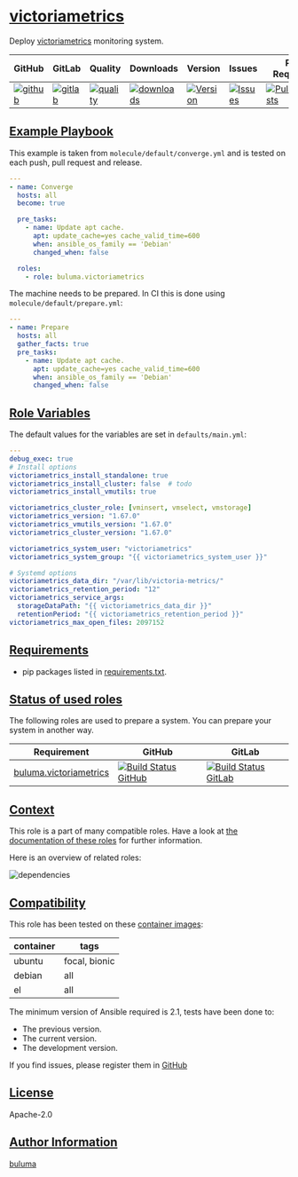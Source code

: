 # [victoriametrics](#victoriametrics)

Deploy [victoriametrics](https://victoriametrics.com/) monitoring system.

|GitHub|GitLab|Quality|Downloads|Version|Issues|Pull Requests|
|------|------|-------|---------|-------|------|-------------|
|[![github](https://github.com/buluma/ansible-role-victoriametrics/workflows/Ansible%20Molecule/badge.svg)](https://github.com/buluma/ansible-role-victoriametrics/actions)|[![gitlab](https://gitlab.com/buluma/ansible-role-victoriametrics/badges/master/pipeline.svg)](https://gitlab.com/buluma/ansible-role-victoriametrics)|[![quality](https://img.shields.io/ansible/quality/58577)](https://galaxy.ansible.com/buluma/victoriametrics)|[![downloads](https://img.shields.io/ansible/role/d/58577)](https://galaxy.ansible.com/buluma/victoriametrics)|[![Version](https://img.shields.io/github/release/buluma/ansible-role-victoriametrics.svg)](https://github.com/buluma/ansible-role-victoriametrics/releases/)|[![Issues](https://img.shields.io/github/issues/buluma/ansible-role-victoriametrics.svg)](https://github.com/buluma/ansible-role-victoriametrics/issues/)|[![PullRequests](https://img.shields.io/github/issues-pr-closed-raw/buluma/ansible-role-victoriametrics.svg)](https://github.com/buluma/ansible-role-victoriametrics/pulls/)|

## [Example Playbook](#example-playbook)

This example is taken from `molecule/default/converge.yml` and is tested on each push, pull request and release.
```yaml
---
- name: Converge
  hosts: all
  become: true

  pre_tasks:
    - name: Update apt cache.
      apt: update_cache=yes cache_valid_time=600
      when: ansible_os_family == 'Debian'
      changed_when: false

  roles:
    - role: buluma.victoriametrics
```

The machine needs to be prepared. In CI this is done using `molecule/default/prepare.yml`:
```yaml
---
- name: Prepare
  hosts: all
  gather_facts: true
  pre_tasks:
    - name: Update apt cache.
      apt: update_cache=yes cache_valid_time=600
      when: ansible_os_family == 'Debian'
      changed_when: false
```


## [Role Variables](#role-variables)

The default values for the variables are set in `defaults/main.yml`:
```yaml
---
debug_exec: true
# Install options
victoriametrics_install_standalone: true
victoriametrics_install_cluster: false  # todo
victoriametrics_install_vmutils: true

victoriametrics_cluster_role: [vminsert, vmselect, vmstorage]
victoriametrics_version: "1.67.0"
victoriametrics_vmutils_version: "1.67.0"
victoriametrics_cluster_version: "1.67.0"

victoriametrics_system_user: "victoriametrics"
victoriametrics_system_group: "{{ victoriametrics_system_user }}"

# Systemd options
victoriametrics_data_dir: "/var/lib/victoria-metrics/"
victoriametrics_retention_period: "12"
victoriametrics_service_args:
  storageDataPath: "{{ victoriametrics_data_dir }}"
  retentionPeriod: "{{ victoriametrics_retention_period }}"
victoriametrics_max_open_files: 2097152
```

## [Requirements](#requirements)

- pip packages listed in [requirements.txt](https://github.com/buluma/ansible-role-victoriametrics/blob/main/requirements.txt).

## [Status of used roles](#status-of-requirements)

The following roles are used to prepare a system. You can prepare your system in another way.

| Requirement | GitHub | GitLab |
|-------------|--------|--------|
|[buluma.victoriametrics](https://galaxy.ansible.com/buluma/victoriametrics)|[![Build Status GitHub](https://github.com/buluma/ansible-role-victoriametrics/workflows/Ansible%20Molecule/badge.svg)](https://github.com/buluma/ansible-role-victoriametrics/actions)|[![Build Status GitLab ](https://gitlab.com/buluma/ansible-role-victoriametrics/badges/master/pipeline.svg)](https://gitlab.com/buluma/ansible-role-victoriametrics)|

## [Context](#context)

This role is a part of many compatible roles. Have a look at [the documentation of these roles](https://buluma.co.ke/) for further information.

Here is an overview of related roles:

![dependencies](https://raw.githubusercontent.com/buluma/ansible-role-victoriametrics/png/requirements.png "Dependencies")

## [Compatibility](#compatibility)

This role has been tested on these [container images](https://hub.docker.com/u/buluma):

|container|tags|
|---------|----|
|ubuntu|focal, bionic|
|debian|all|
|el|all|

The minimum version of Ansible required is 2.1, tests have been done to:

- The previous version.
- The current version.
- The development version.



If you find issues, please register them in [GitHub](https://github.com/buluma/ansible-role-victoriametrics/issues)

## [License](#license)

Apache-2.0

## [Author Information](#author-information)

[buluma](https://buluma.github.io/)
